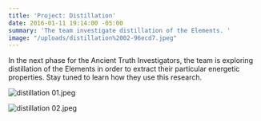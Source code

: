 ```yaml
---
title: 'Project: Distillation'
date: 2016-01-11 19:14:00 -05:00
summary: 'The team investigate distillation of the Elements. '
image: "/uploads/distillation%2002-96ecd7.jpeg"
---
```


In the next phase for the Ancient Truth Investigators, the team is exploring distillation of the Elements in order to extract their particular energetic properties. Stay tuned to learn how they use this research.

![distillation 01.jpeg](/uploads/distillation%2001.jpeg)

![distillation 02.jpeg](/uploads/distillation%2002.jpeg)